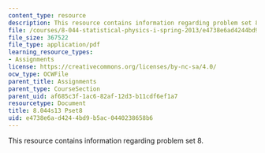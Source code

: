 ```yaml
---
content_type: resource
description: This resource contains information regarding problem set 8.
file: /courses/8-044-statistical-physics-i-spring-2013/e4738e6ad4244bd9b5ac0440238658b6_MIT8_044S13_ps8.pdf
file_size: 367522
file_type: application/pdf
learning_resource_types:
- Assignments
license: https://creativecommons.org/licenses/by-nc-sa/4.0/
ocw_type: OCWFile
parent_title: Assignments
parent_type: CourseSection
parent_uid: af685c3f-1ac6-82af-12d3-b11cdf6ef1a7
resourcetype: Document
title: 8.044s13 Pset8
uid: e4738e6a-d424-4bd9-b5ac-0440238658b6
---
```

This resource contains information regarding problem set 8.